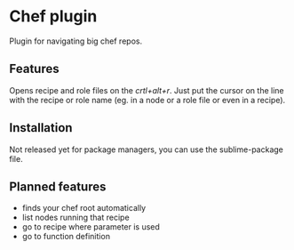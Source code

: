# Chef plugin

Plugin for navigating big chef repos. 

## Features
Opens recipe and role files on the *crtl+alt+r*. Just put the cursor on the line with the recipe or role name (eg. in a node or a role file or even in a recipe).

## Installation
Not released yet for package managers, you can use the sublime-package file. 

##  Planned features
- finds your chef root automatically
- list nodes running that recipe
- go to recipe where parameter is used
- go to function definition

